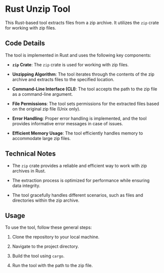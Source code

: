 # Rust Unzip Tool

This Rust-based tool extracts files from a zip archive. It utilizes the `zip` crate for working with zip files.

## Code Details

The tool is implemented in Rust and uses the following key components:

- **`zip` Crate**: The `zip` crate is used for working with zip files.

- **Unzipping Algorithm**: The tool iterates through the contents of the zip archive and extracts files to the specified location.

- **Command-Line Interface (CLI)**: The tool accepts the path to the zip file as a command-line argument.

- **File Permissions**: The tool sets permissions for the extracted files based on the original zip file (Unix only).

- **Error Handling**: Proper error handling is implemented, and the tool provides informative error messages in case of issues.

- **Efficient Memory Usage**: The tool efficiently handles memory to accommodate large zip files.

## Technical Notes

- The `zip` crate provides a reliable and efficient way to work with zip archives in Rust.

- The extraction process is optimized for performance while ensuring data integrity.

- The tool gracefully handles different scenarios, such as files and directories within the zip archive.

## Usage

To use the tool, follow these general steps:

1. Clone the repository to your local machine.

2. Navigate to the project directory.

3. Build the tool using `cargo`.

4. Run the tool with the path to the zip file.


